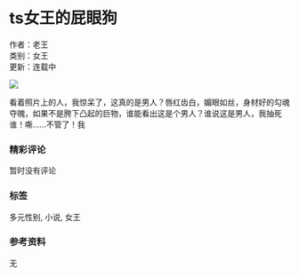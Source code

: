 # ts女王的屁眼狗

作者：老王  
类别：女王  
更新：连载中  

![](https://m.20rong.com//uploads/book/img/noimg.jpg)

看着照片上的人，我惊呆了，这真的是男人？唇红齿白，媚眼如丝，身材好的勾魂夺魄，如果不是胯下凸起的巨物，谁能看出这是个男人？谁说这是男人，我抽死谁！嘶……不管了！我

### 精彩评论

暂时没有评论

### 标签

多元性别, 小说, 女王

### 参考资料

无